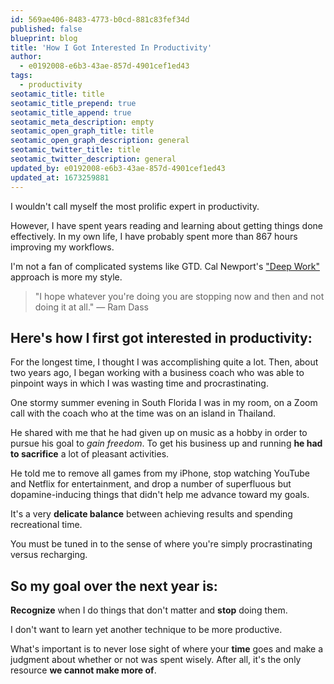 ```yaml
---
id: 569ae406-8483-4773-b0cd-881c83fef34d
published: false
blueprint: blog
title: 'How I Got Interested In Productivity'
author:
  - e0192008-e6b3-43ae-857d-4901cef1ed43
tags:
  - productivity
seotamic_title: title
seotamic_title_prepend: true
seotamic_title_append: true
seotamic_meta_description: empty
seotamic_open_graph_title: title
seotamic_open_graph_description: general
seotamic_twitter_title: title
seotamic_twitter_description: general
updated_by: e0192008-e6b3-43ae-857d-4901cef1ed43
updated_at: 1673259881
---
```

I wouldn't call myself the most prolific expert in productivity.

However, I have spent years reading and learning about getting things done effectively. In my own life, I have probably spent more than 867 hours improving my workflows.

I'm not a fan of complicated systems like GTD. Cal Newport's ["Deep Work"](https://www.calnewport.com/books/deep-work/) approach is more my style.

> "I hope whatever you're doing you are stopping now and then and not doing it at all." — Ram Dass

Here's how I first got interested in productivity:
--------------------------------------------------

For the longest time, I thought I was accomplishing quite a lot. Then, about two years ago, I began working with a business coach who was able to pinpoint ways in which I was wasting time and procrastinating. 

One stormy summer evening in South Florida I was in my room, on a Zoom call with the coach who at the time was on an island in Thailand.

He shared with me that he had given up on music as a hobby in order to pursue his goal to _gain freedom_. To get his business up and running **he had to sacrifice** a lot of pleasant activities.

He told me to remove all games from my iPhone, stop watching YouTube and Netflix for entertainment, and drop a number of superfluous but dopamine-inducing things that didn't help me advance toward my goals.

It's a very **delicate balance** between achieving results and spending recreational time.

You must be tuned in to the sense of where you're simply procrastinating versus recharging.

So my goal over the next year is:
---------------------------------

**Recognize** when I do things that don't matter and **stop** doing them.

I don't want to learn yet another technique to be more productive.

What's important is to never lose sight of where your **time** goes and make a judgment about whether or not was spent wisely. After all, it's the only resource **we cannot make more of**.